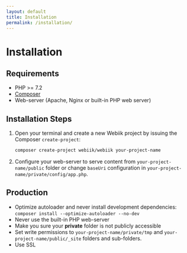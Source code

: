 ```yaml
---
layout: default
title: Installation
permalink: /installation/
---
```

# Installation

## Requirements
* PHP >= 7.2
* [Composer](https://getcomposer.org/doc/00-intro.md)
* Web-server (Apache, Nginx or built-in PHP web server) 

## Installation Steps
1. Open your terminal and create a new Webiik project by issuing the Composer `create-project`:
   ```bash
   composer create-project webiik/webiik your-project-name
   ```
2. Configure your web-server to serve content from `your-project-name/public` folder or change `baseUri` configuration in `your-project-name/private/config/app.php`.

## Production
* Optimize autoloader and never install development dependencies: `composer install --optimize-autoloader --no-dev`
* Never use the built-in PHP web-server
* Make you sure your **private** folder is not publicly accessible
* Set write permissions to `your-project-name/private/tmp` and `your-project-name/public/_site` folders and sub-folders.
* Use SSL 